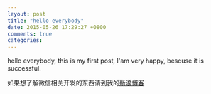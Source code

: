 ```yaml
---
layout: post
title: "hello everybody"
date: 2015-05-26 17:29:27 +0800
comments: true
categories: 
---
```

hello everybody, this is my first post, I'am very happy, bescuse it is successful.  

如果想了解微信相关开发的东西请到我的[新浪博客](http://blog.sina.com.cn/xuyao90)
